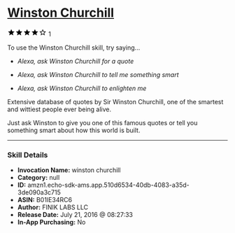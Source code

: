 # [Winston Churchill](http://alexa.amazon.com/#skills/amzn1.echo-sdk-ams.app.510d6534-40db-4083-a35d-3de090a3c715)
![4 stars](../../images/ic_star_black_18dp_1x.png)![4 stars](../../images/ic_star_black_18dp_1x.png)![4 stars](../../images/ic_star_black_18dp_1x.png)![4 stars](../../images/ic_star_black_18dp_1x.png)![4 stars](../../images/ic_star_border_black_18dp_1x.png) 1

To use the Winston Churchill skill, try saying...

* *Alexa, ask Winston Churchill for a quote*

* *Alexa, ask Winston Churchill to tell me something smart*

* *Alexa, ask Winston Churchill to enlighten me*

Extensive database of quotes by Sir Winston Churchill, one of the smartest and wittiest people ever being alive.

Just ask Winston to give you one of this famous quotes or tell you something smart about how this world is built.

***

### Skill Details

* **Invocation Name:** winston churchill
* **Category:** null
* **ID:** amzn1.echo-sdk-ams.app.510d6534-40db-4083-a35d-3de090a3c715
* **ASIN:** B01IE34RC6
* **Author:** FINIK LABS LLC
* **Release Date:** July 21, 2016 @ 08:27:33
* **In-App Purchasing:** No
